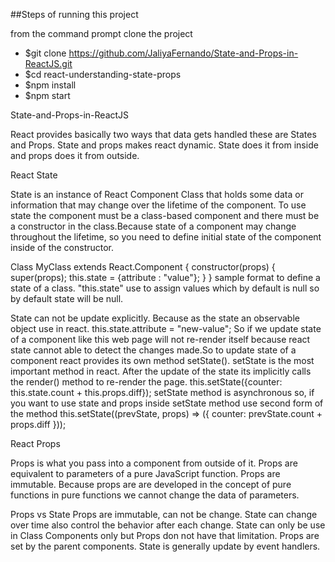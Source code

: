 
##Steps of running this project

from the command prompt clone the project

* $git clone https://github.com/JaliyaFernando/State-and-Props-in-ReactJS.git
* $cd react-understanding-state-props
* $npm install
* $npm start

State-and-Props-in-ReactJS

React provides basically two ways that data gets handled these are States and Props. State and props makes react dynamic. State does it from inside and props does it from outside.

React State 

State is an instance of React Component Class that holds some data or information that may change over the lifetime of the component. To use state the component must be a class-based component and there must be a constructor in the class.Because state of a component may change throughout the lifetime, so you need to define initial state of the component inside of the constructor.


Class MyClass extends React.Component
{
     constructor(props)
     {
         super(props);
         this.state = {attribute : "value"};
     }
}
sample format to define a state of a class.
"this.state" use to assign values which by default is null so by default state will be null. 

State can not be update explicitly. Because as the state an observable object use in react.
  this.state.attribute = "new-value";
So if we update state of a component like this web page will not re-render itself because react state cannot able to detect the changes made.So to update state of a component react provides its own method setState(). setState is the most important method in react. After the update of the state its 
implicitly calls the render() method to re-render the page. 
  this.setState({counter: this.state.count + this.props.diff});
setState method is asynchronous so, if you want to use state and props inside setState method use second form of the method 
 this.setState((prevState, props) => ({
    counter: prevState.count + props.diff
  }));
 

React Props

Props is what you pass into a component from outside of it. Props are equivalent to parameters of a pure JavaScript function. Props are immutable. Because props are are developed in the concept of pure functions in pure functions we cannot change the data of parameters.


Props vs State
Props are immutable, can not be change. State can change over time also control the behavior after each change.
State can only be use in Class Components only but Props don not have that limitation.
Props are set by the parent components. State is generally update by event handlers. 

